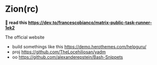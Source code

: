 # Zion(rc)

**🐇 read this https://dev.to/francescobianco/matrix-public-task-runner-1ek2**

The official website

-   build somethings like this https://demo.herothemes.com/helpguru/
-   proj https://github.com/TheLocehiliosan/yadm
-   oo https://github.com/alexanderepstein/Bash-Snippets


